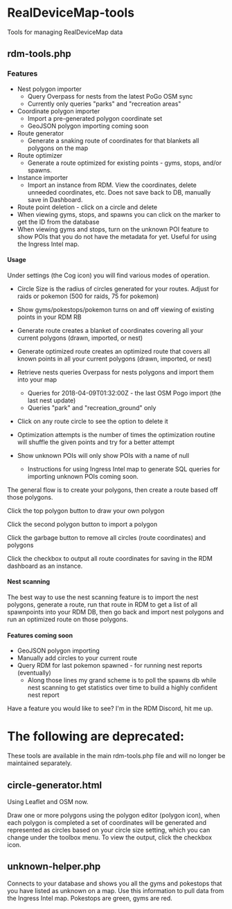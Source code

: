 # RealDeviceMap-tools
Tools for managing RealDeviceMap data

## rdm-tools.php
### Features
* Nest polygon importer
  * Query Overpass for nests from the latest PoGo OSM sync
  * Currently only queries "parks" and "recreation areas"
* Coordinate polygon importer
  * Import a pre-generated polygon coordinate set
  * GeoJSON polygon importing coming soon
* Route generator
  * Generate a snaking route of coordinates for that blankets all polygons on the map
* Route optimizer
  * Generate a route optimized for existing points - gyms, stops, and/or spawns. 
* Instance importer
  * Import an instance from RDM. View the coordinates, delete unneeded coordinates, etc. Does not save back to DB, manually save in Dashboard.
* Route point deletion - click on a circle and delete
* When viewing gyms, stops, and spawns you can click on the marker to get the ID from the database
* When viewing gyms and stops, turn on the unknown POI feature to show POIs that you do not have the metadata for yet. Useful for using the Ingress Intel map.

#### Usage
Under settings (the Cog icon) you will find various modes of operation.
* Circle Size is the radius of circles generated for your routes. Adjust for raids or pokemon (500 for raids, 75 for pokemon)
* Show gyms/pokestops/pokemon turns on and off viewing of existing points in your RDM RB
* Generate route creates a blanket of coordinates covering all your current polygons (drawn, imported, or nest)
* Generate optimized route creates an optimized route that covers all known points in all your current polygons (drawn, imported, or nest)
* Retrieve nests queries Overpass for nests polygons and import them into your map
  * Queries for 2018-04-09T01:32:00Z - the last OSM Pogo import (the last nest update)
  * Queries "park" and "recreation_ground" only
* Click on any route circle to see the option to delete it

* Optimization attempts is the number of times the optimization routine will shuffle the given points and try for a better attempt
* Show unknown POIs will only show POIs with a name of null
  * Instructions for using Ingress Intel map to generate SQL queries for importing unknown POIs coming soon.

The general flow is to create your polygons, then create a route based off those polygons. 

Click the top polygon button to draw your own polygon

Click the second polygon button to import a polygon

Click the garbage button to remove all circles (route coordinates) and polygons

Click the checkbox to output all route coordinates for saving in the RDM dashboard as an instance.

#### Nest scanning
The best way to use the nest scanning feature is to import the nest polygons, generate a route, run that route in RDM to get a list of all spawnpoints into your RDM DB, then go back and import nest polygons and run an optimized route on those polygons.

#### Features coming soon
* GeoJSON polygon importing
* Manually add circles to your current route
* Query RDM for last pokemon spawned - for running nest reports (eventually)
  * Along those lines my grand scheme is to poll the spawns db while nest scanning to get statistics over time to build a highly confident nest report

Have a feature you would like to see? I'm in the RDM Discord, hit me up.

# The following are deprecated:

These tools are available in the main rdm-tools.php file and will no longer be maintained separately.

## circle-generator.html
Using Leaflet and OSM now.

Draw one or more polygons using the polygon editor (polygon icon), when each polygon is completed a set of coordinates will be generated and represented as circles based on your circle size setting, which you can change under the toolbox menu. To view the output, click the checkbox icon.

## unknown-helper.php
Connects to your database and shows you all the gyms and pokestops that you have listed as unknown on a map. Use this information to pull data from the Ingress Intel map. Pokestops are green, gyms are red.
